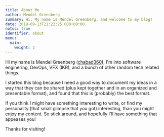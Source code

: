 ```yaml
---
title: About Me
author: Mendel Greenberg
summary: Hi, My name is Mendel Greenberg, and welcome to my blog!
date: 2019-09-13T21:22:25.000+00:00
notoc: true
identifier: about
menu:
  main:
    weight: 2
---
```


Hi my name is Mendel Greenberg ([chabad360](https://github.com/chabad360)), I'm into software enginering,
DevOps, VFX (IKR), and a bunch of other random tech related things.

I started this blog because I need a good way to document my ideas in a
way that they can be shared (plus kept together and in an organized and presentable format),
and found that this is (probably) the best format.

If you think I might have something interesting to write, or find my personality (that small
glimpse that you got) interesting, than you might enjoy my content. So stick around, and hopefully
I'll have something that appeases you!

Thanks for visiting!
